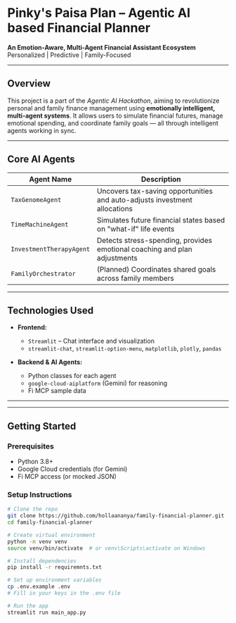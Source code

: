 # Pinky's Paisa Plan – Agentic AI based Financial Planner

**An Emotion-Aware, Multi-Agent Financial Assistant Ecosystem**  
Personalized | Predictive | Family-Focused

---

## Overview

This project is a part of the *Agentic AI Hackathon*, aiming to revolutionize personal and family finance management using **emotionally intelligent, multi-agent systems**. It allows users to simulate financial futures, manage emotional spending, and coordinate family goals — all through intelligent agents working in sync.

---

## Core AI Agents

| Agent Name                | Description                                                                 |
|--------------------------|-----------------------------------------------------------------------------|
| `TaxGenomeAgent`         | Uncovers tax-saving opportunities and auto-adjusts investment allocations   |
| `TimeMachineAgent`       | Simulates future financial states based on "what-if" life events            |
| `InvestmentTherapyAgent` | Detects stress-spending, provides emotional coaching and plan adjustments   |
| `FamilyOrchestrator`     | (Planned) Coordinates shared goals across family members                    |

---

## Technologies Used

- **Frontend:**  
  - `Streamlit` – Chat interface and visualization  
  - `streamlit-chat`, `streamlit-option-menu`, `matplotlib`, `plotly`, `pandas`

- **Backend & AI Agents:**  
  - Python classes for each agent  
  - `google-cloud-aiplatform` (Gemini) for reasoning  
  - Fi MCP sample data


---


---

## Getting Started

### Prerequisites
- Python 3.8+
- Google Cloud credentials (for Gemini)
- Fi MCP access (or mocked JSON)

### Setup Instructions

```bash
# Clone the repo
git clone https://github.com/hollaananya/family-financial-planner.git
cd family-financial-planner

# Create virtual environment
python -m venv venv
source venv/bin/activate  # or venv\Scripts\activate on Windows

# Install dependencies
pip install -r requiremnts.txt

# Set up environment variables
cp .env.example .env
# Fill in your keys in the .env file

# Run the app
streamlit run main_app.py

